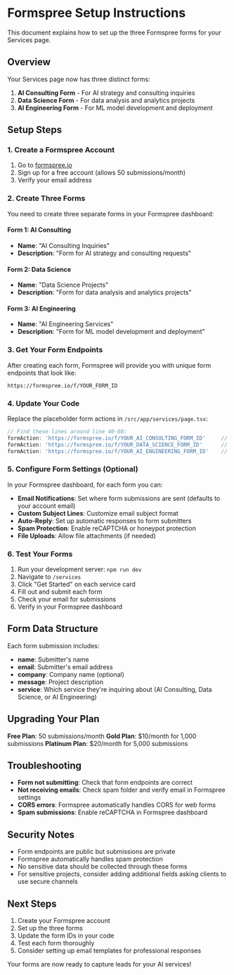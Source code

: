 # Formspree Setup Instructions

This document explains how to set up the three Formspree forms for your Services page.

## Overview

Your Services page now has three distinct forms:
1. **AI Consulting Form** - For AI strategy and consulting inquiries
2. **Data Science Form** - For data analysis and analytics projects  
3. **AI Engineering Form** - For ML model development and deployment

## Setup Steps

### 1. Create a Formspree Account

1. Go to [formspree.io](https://formspree.io)
2. Sign up for a free account (allows 50 submissions/month)
3. Verify your email address

### 2. Create Three Forms

You need to create three separate forms in your Formspree dashboard:

#### Form 1: AI Consulting
- **Name**: "AI Consulting Inquiries"
- **Description**: "Form for AI strategy and consulting requests"

#### Form 2: Data Science  
- **Name**: "Data Science Projects"
- **Description**: "Form for data analysis and analytics projects"

#### Form 3: AI Engineering
- **Name**: "AI Engineering Services" 
- **Description**: "Form for ML model development and deployment"

### 3. Get Your Form Endpoints

After creating each form, Formspree will provide you with unique form endpoints that look like:
```
https://formspree.io/f/YOUR_FORM_ID
```

### 4. Update Your Code

Replace the placeholder form actions in `/src/app/services/page.tsx`:

```typescript
// Find these lines around line 40-60:
formAction: 'https://formspree.io/f/YOUR_AI_CONSULTING_FORM_ID'     // Replace with actual AI Consulting form ID
formAction: 'https://formspree.io/f/YOUR_DATA_SCIENCE_FORM_ID'      // Replace with actual Data Science form ID  
formAction: 'https://formspree.io/f/YOUR_AI_ENGINEERING_FORM_ID'    // Replace with actual AI Engineering form ID
```

### 5. Configure Form Settings (Optional)

In your Formspree dashboard, for each form you can:

- **Email Notifications**: Set where form submissions are sent (defaults to your account email)
- **Custom Subject Lines**: Customize email subject format
- **Auto-Reply**: Set up automatic responses to form submitters
- **Spam Protection**: Enable reCAPTCHA or honeypot protection
- **File Uploads**: Allow file attachments (if needed)

### 6. Test Your Forms

1. Run your development server: `npm run dev`
2. Navigate to `/services` 
3. Click "Get Started" on each service card
4. Fill out and submit each form
5. Check your email for submissions
6. Verify in your Formspree dashboard

## Form Data Structure

Each form submission includes:
- **name**: Submitter's name
- **email**: Submitter's email address  
- **company**: Company name (optional)
- **message**: Project description
- **service**: Which service they're inquiring about (AI Consulting, Data Science, or AI Engineering)

## Upgrading Your Plan

**Free Plan**: 50 submissions/month
**Gold Plan**: $10/month for 1,000 submissions
**Platinum Plan**: $20/month for 5,000 submissions

## Troubleshooting

- **Form not submitting**: Check that form endpoints are correct
- **Not receiving emails**: Check spam folder and verify email in Formspree settings
- **CORS errors**: Formspree automatically handles CORS for web forms
- **Spam submissions**: Enable reCAPTCHA in Formspree dashboard

## Security Notes

- Form endpoints are public but submissions are private
- Formspree automatically handles spam protection
- No sensitive data should be collected through these forms
- For sensitive projects, consider adding additional fields asking clients to use secure channels

## Next Steps

1. Create your Formspree account
2. Set up the three forms
3. Update the form IDs in your code
4. Test each form thoroughly
5. Consider setting up email templates for professional responses

Your forms are now ready to capture leads for your AI services!